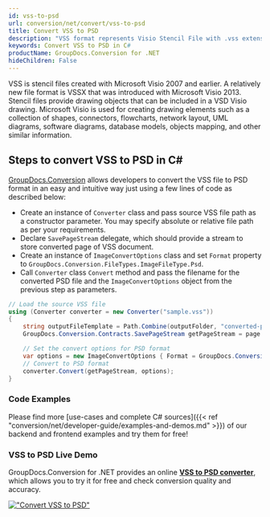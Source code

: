 ```yaml
---
id: vss-to-psd
url: conversion/net/convert/vss-to-psd
title: Convert VSS to PSD
description: "VSS format represents Visio Stencil File with .vss extension. Learn how to convert VSS to PSD file programmatically in C# language using GroupDocs.Conversion for .NET library."
keywords: Convert VSS to PSD in C#
productName: GroupDocs.Conversion for .NET
hideChildren: False
---
```


VSS is stencil files created with Microsoft Visio 2007 and earlier. A relatively new file format is VSSX that was introduced with Microsoft Visio 2013. Stencil files provide drawing objects that can be included in a VSD Visio drawing. Microsoft Visio is used for creating drawing elements such as a collection of shapes, connectors, flowcharts, network layout, UML diagrams, software diagrams, database models, objects mapping, and other similar information.

## Steps to convert VSS to PSD in C#

[GroupDocs.Conversion](https://products.groupdocs.com/conversion/net) allows developers to convert the VSS file to PSD format in an easy and intuitive way just using a few lines of code as described below:

* Create an instance of `Converter` class and pass source VSS file path as a constructor parameter. You may specify absolute or relative file path as per your requirements. 
* Declare `SavePageStream` delegate, which should provide a stream to store converted page of VSS document.
* Create an instance of `ImageConvertOptions` class and set `Format` property to `GroupDocs.Conversion.FileTypes.ImageFileType.Psd`.
* Call `Converter` class `Convert` method and pass the filename for the converted PSD file and the `ImageConvertOptions` object from the previous step as parameters.

```csharp
// Load the source VSS file
using (Converter converter = new Converter("sample.vss"))
{
    string outputFileTemplate = Path.Combine(outputFolder, "converted-page-{0}.psd");
    GroupDocs.Conversion.Contracts.SavePageStream getPageStream = page => new FileStream(string.Format(outputFileTemplate, page), FileMode.Create);

    // Set the convert options for PSD format
    var options = new ImageConvertOptions { Format = GroupDocs.Conversion.FileTypes.ImageFileType.Psd };   
    // Convert to PSD format
    converter.Convert(getPageStream, options);
}
```

### Code Examples

Please find more [use-cases and complete C# sources]({{< ref "conversion/net/developer-guide/examples-and-demos.md" >}}) of our backend and frontend examples and try them for free!

### VSS to PSD Live Demo

GroupDocs.Conversion for .NET provides an online [**VSS to PSD converter**](https://products.groupdocs.app/conversion/vss-to-psd), which allows you to try it for free and check conversion quality and accuracy.

[!["Convert VSS to PSD"](conversion/net/images/convert-to-psd/convert-vss-to-psd.png)](https://products.groupdocs.app/conversion/vss-to-psd)